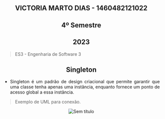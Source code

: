 
<section align="center">

# VICTORIA MARTO DIAS - 1460482121022
# 4º Semestre
## 2023

</section>

> ES3 - Engenharia de Software 3

<div align="center">

## Singleton
  
</div>

<div align="justify">

* Singleton é um padrão de design criacional que permite garantir que uma classe tenha apenas uma instância, enquanto fornece um ponto de acesso global a essa instância.

 </div>
 
 > Exemplo de UML para conexão.

<div align="center">
  
 ![Sem título](https://github.com/DiasVitoria/bertoti/assets/80860267/2b0ac6e7-cbbf-4114-84dd-db1eb6f08cb0)

</div>



